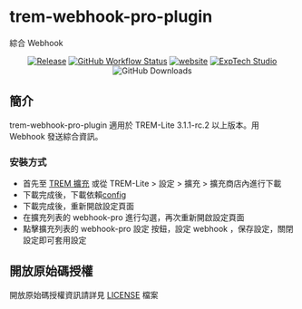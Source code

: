 # trem-webhook-pro-plugin
綜合 Webhook

<div align="center">
<a href="https://github.com/ExpTechTW/trem-webhook-pro-plugin/releases/latest"><img alt="Release" src="https://img.shields.io/github/v/release/ExpTechTW/trem-webhook-pro-plugin"></a>
<a href="https://github.com/ExpTechTW/TREM-Lite/actions/workflows/github_actions.yml"><img alt="GitHub Workflow Status" src="https://github.com/ExpTechTW/TREM-Lite/actions/workflows/github_actions.yml/badge.svg"></a>
<a href="https://exptech.dev/trem"><img alt="website" src="https://img.shields.io/badge/website-exptech.dev-purple.svg"></a>
<a href="https://discord.gg/5dbHqV8ees"><img alt="ExpTech Studio"  src="https://img.shields.io/discord/926545182407688273?color=%235865F2&logo=discord&logoColor=white"></a>
<img alt="GitHub Downloads" src="https://img.shields.io/github/downloads/ExpTechTW/trem-webhook-pro-plugin/total">
</div>

## 簡介

trem-webhook-pro-plugin 適用於 TREM-Lite 3.1.1-rc.2 以上版本。用 Webhook 發送綜合資訊。

### 安裝方式

- 首先至 [TREM 擴充](https://exptechtw.github.io/trem-plugins/) 或從 TREM-Lite > 設定 > 擴充 > 擴充商店內進行下載
- 下載完成後，下載依賴[config](https://github.com/ExpTechTW/trem-config-plugin)
- 下載完成後，重新開啟設定頁面
- 在擴充列表的 webhook-pro 進行勾選，再次重新開啟設定頁面
- 點擊擴充列表的 webhook-pro 設定 按鈕，設定 webhook ，保存設定，關閉設定即可套用設定

## 開放原始碼授權

開放原始碼授權資訊請詳見 [LICENSE](LICENSE) 檔案
